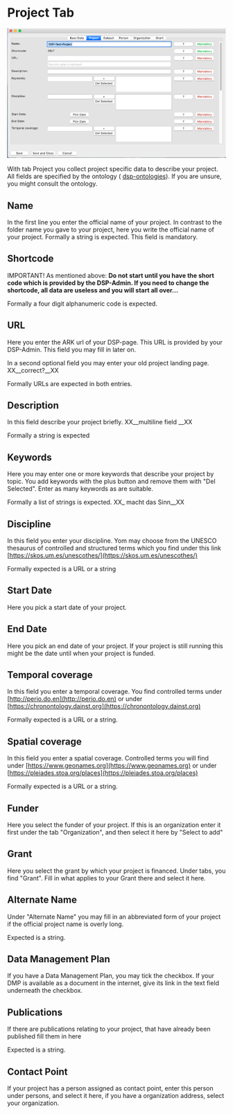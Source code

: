 # Project Tab

![project tab](assets/images/pro_tabs_overview.png)

With tab Project you collect project specific data to describe your project. All 
fields are specified by the ontology ( [dsp-ontologies](https://github.com/dasch-swiss/dsp-ontologies)).
If you are unsure, you might consult the ontology.


## Name

In the first line you enter the official name of your project. In contrast to 
the folder name you gave to your project, here you write the official name of your
project. Formally a string is expected. This field is mandatory. 

## Shortcode

IMPORTANT! As mentioned above: **Do not start until you have the short code which is provided by the DSP-Admin.
If you need to change the shortcode, all data are useless and you will start all over...**

Formally a four digit alphanumeric code is expected.

## URL

Here you enter the ARK url of your DSP-page. This URL is provided by your DSP-Admin. This field 
you may fill in later on. 

In a second optional field you may enter your old project landing page. XX__correct?__XX

Formally URLs are expected in both entries. 


## Description

In this field describe your project briefly. XX__multiline field __XX

Formally a string is expected

## Keywords

Here you may enter one or more keywords that describe your project by topic. You add keywords with
the plus button and remove them with "Del Selected". Enter as many keywords as are suitable.

Formally a list of strings is expected. XX_ macht das Sinn__XX

## Discipline

In this field you enter your discipline. Yom may choose from the UNESCO thesaurus of controlled
and structured terms which you find under this link 
[https://skos.um.es/unescothes/](https://skos.um.es/unescothes/)

Formally expected is a URL or a string

## Start Date

Here you pick a start date of your project. 

## End Date

Here you pick an end date of your project. If your project is still running this might be the date 
until when your project is funded.

## Temporal coverage

In this field you enter a temporal coverage. You find controlled terms under 
[http://perio.do.en](http://perio.do.en) or under 
[https://chronontology.dainst.org](https://chronontology.dainst.org)

Formally expected is a URL or a string.

## Spatial coverage

In this field you enter a spatial coverage. Controlled terms you will find under 
[https://www.geonames.org](https://www.geonames.org) or under 
[https://pleiades.stoa.org/places](https://pleiades.stoa.org/places)

Formally expected is a URL or a string.

## Funder

Here you select the funder of your project. If this is an organization enter it first under the
tab "Organization", and then select it here by "Select to add"

## Grant

Here you select the grant by which your project is financed. Under tabs, you find "Grant". Fill in
what applies to your Grant there and select it here.

## Alternate Name

Under "Alternate Name" you may fill in an abbreviated form of your project if the official 
project name is overly long.

Expected is a string.

## Data Management Plan
If you have a Data Management Plan, you may tick the checkbox.
If your DMP is available as a document in the internet, give its link in the text field underneath the 
checkbox.

## Publications

If there are publications relating to your project, that have already been published fill them in here

Expected is a string.

## Contact Point

If your project has a person assigned as contact point, enter this person under persons, and select it 
here, if you have a organization address, select your organization.
